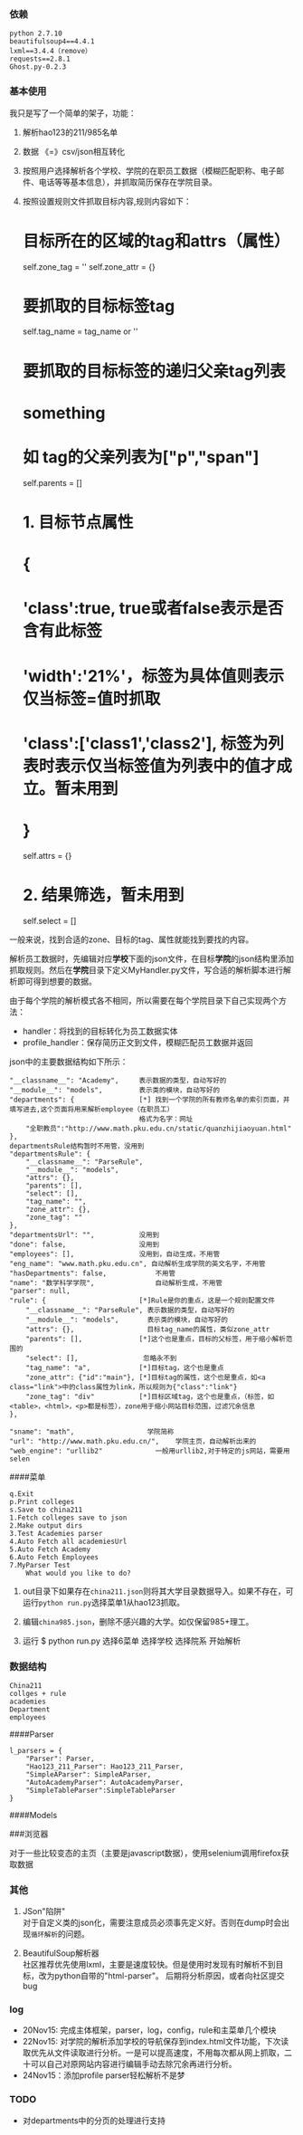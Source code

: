 ### 依赖

    python 2.7.10
    beautifulsoup4==4.4.1
    lxml==3.4.4（remove）
    requests==2.8.1
    Ghost.py-0.2.3

### 基本使用

我只是写了一个简单的架子，功能：
1. 解析hao123的211/985名单
2. 数据 《=》csv/json相互转化
3. 按照用户选择解析各个学校、学院的在职员工数据（模糊匹配职称、电子邮件、电话等等基本信息），并抓取简历保存在学院目录。
4. 按照设置规则文件抓取目标内容,规则内容如下：

    # 目标所在的区域的tag和attrs（属性）
    self.zone_tag = ''
    self.zone_attr = {}

    # 要抓取的目标标签tag
    self.tag_name = tag_name or ''
    # 要抓取的目标标签的递归父亲tag列表
    # <span><p>
    #   <a>something</a>
    #  </p></span>
    # 如<a> tag的父亲列表为["p","span"]
    self.parents = []
    
    # 1. 目标节点属性
    # {
    #   'class':true, true或者false表示是否含有此标签
    #   'width':'21%'，标签为具体值则表示仅当标签=值时抓取
    #   'class':['class1','class2'], 标签为列表时表示仅当标签值为列表中的值才成立。暂未用到
    # }
    self.attrs = {}
    
    # 2. 结果筛选，暂未用到
    self.select = []

一般来说，找到合适的zone、目标的tag、属性就能找到要找的内容。

解析员工数据时，先编辑对应**学校**下面的json文件，在目标**学院**的json结构里添加抓取规则。然后在**学院**目录下定义MyHandler.py文件，写合适的解析脚本进行解析即可得到想要的数据。
    
由于每个学院的解析模式各不相同，所以需要在每个学院目录下自己实现两个方法：
 - handler：将找到的目标转化为员工数据实体
 - profile_handler：保存简历正文到文件，模糊匹配员工数据并返回

json中的主要数据结构如下所示：

    "__classname__": "Academy",     表示数据的类型，自动写好的
    "__module__": "models",         表示类的模块，自动写好的
    "departments": {                [*] 找到一个学院的所有教师名单的索引页面，并填写进去,这个页面将用来解析employee（在职员工）
                                    格式为名字：网址
        "全职教员":"http://www.math.pku.edu.cn/static/quanzhijiaoyuan.html"
    },
    departmentsRule结构暂时不用管，没用到
    "departmentsRule": {
        "__classname__": "ParseRule", 
        "__module__": "models", 
        "attrs": {}, 
        "parents": [], 
        "select": [], 
        "tag_name": "", 
        "zone_attr": {}, 
        "zone_tag": ""
    }, 
    "departmentsUrl": "",           没用到
    "done": false,                  没用到
    "employees": [],                没用到，自动生成，不用管
    "eng_name": "www.math.pku.edu.cn", 自动解析生成学院的英文名字，不用管
    "hasDepartments": false,            不用管
    "name": "数学科学学院",               自动解析生成，不用管
    "parser": null, 
    "rule": {                       [*]Rule是你的重点，这是一个规则配置文件
        "__classname__": "ParseRule", 表示数据的类型，自动写好的
        "__module__": "models",       表示类的模块，自动写好的  
        "attrs": {},                  目标tag_name的属性，类似zone_attr
        "parents": [],              [*]这个也是重点，目标的父标签，用于缩小解析范围的
        "select": [],                忽略永不到                              
        "tag_name": "a",            [*]目标tag，这个也是重点    
        "zone_attr": {"id":"main"}, [*]目标tag的属性，这个也是重点，如<a class="link">中的class属性为link，所以规则为{"class":"link"}
        "zone_tag": "div"           [*]目标区域tag，这个也是重点，（标签，如<table>，<html>，<p>都是标签），zone用于缩小网站目标范围，过滤冗余信息
    },
    
    "sname": "math",                  学院简称
    "url": "http://www.math.pku.edu.cn/",    学院主页，自动解析出来的
    "web_engine": "urllib2"             一般用urllib2,对于特定的js网站，需要用selen
                
####菜单

    q.Exit
    p.Print colleges
    s.Save to china211
    1.Fetch colleges save to json
    2.Make output dirs
    3.Test Academies parser
    4.Auto Fetch all academiesUrl
    5.Auto Fetch Academy
    6.Auto Fetch Employees
    7.MyParser Test
        What would you like to do? 

1. out目录下如果存在`china211.json`则将其大学目录数据导入。如果不存在，可运行`python run.py`选择菜单1从hao123抓取。

2. 编辑`china985.json`，删除不感兴趣的大学。如仅保留985+理工。

3. 运行
    $ python run.py
    选择6菜单
    选择学校
    选择院系
    开始解析
   

### 数据结构

    China211
    collges + rule
    academies
    Department
    employees

    
####Parser

    l_parsers = {
        "Parser": Parser,
        "Hao123_211_Parser": Hao123_211_Parser,
        "SimpleAParser": SimpleAParser,
        "AutoAcademyParser": AutoAcademyParser,
        "SimpleTableParser":SimpleTableParser
    }


####Models


###浏览器

对于一些比较变态的主页（主要是javascript数据），使用selenium调用firefox获取数据

### 其他

1. JSon"陷阱"  
对于自定义类的json化，需要注意成员必须事先定义好。否则在dump时会出现`循环解析`的问题。

2. BeautifulSoup解析器  
社区推荐优先使用lxml，主要是速度较快。但是使用时发现有时解析不到目标，改为python自带的"html-parser"。
后期将分析原因，或者向社区提交bug


### log

- 20Nov15: 完成主体框架，parser，log，config，rule和主菜单几个模块
- 22Nov15: 对学院的解析添加学校的导航保存到index.html文件功能，下次读取优先从文件读取进行分析。一是可以提高速度，不用每次都从网上抓取，二十可以自己对原网站内容进行编辑手动去除冗余再进行分析。
- 24Nov15：添加profile parser轻松解析不是梦

### TODO

- 对departments中的分页的处理进行支持
